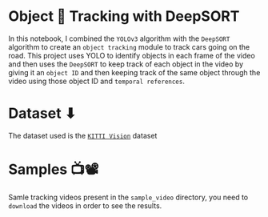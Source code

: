 # Object 🚗 Tracking with DeepSORT

In this notebook, I combined the `YOLOv3` algorithm with the `DeepSORT` algorithm to create an `object tracking` module to track cars going on the road. This project uses YOLO to identify objects in each frame of the video and then uses the `DeepSORT` to keep track of each object in the video by giving it an `object ID` and then keeping track of the same object through the video using those object ID and `temporal references`.

# Dataset ⬇

The dataset used is the [`KITTI Vision`](https://www.cvlibs.net/datasets/kitti/) dataset

# Samples 📺📽

Samle tracking videos present in the `sample_video` directory, you need to `download` the videos in order to see the results.
